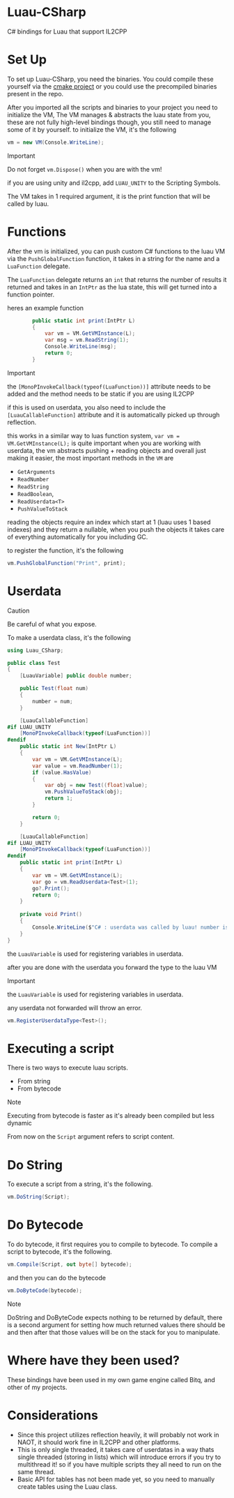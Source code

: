 # Luau-CSharp
C# bindings for Luau that support IL2CPP

# Set Up
To set up Luau-CSharp, you need the binaries. You could compile these yourself via the [cmake project](https://github.com/KinexDev/Luau-CSharp-Build) or you could use the precompiled binaries present in the repo.

After you imported all the scripts and binaries to your project you need to initialize the VM, The VM manages & abstracts the luau state from you, these are not fully high-level bindings though, you still need to manage some of it by yourself.
to initialize the VM, it's the following

```cs
vm = new VM(Console.WriteLine);
```
> [!IMPORTANT]  
> Do not forget `vm.Dispose()` when you are with the vm!
>
> if you are using unity and il2cpp, add `LUAU_UNITY` to the Scripting Symbols.

The VM takes in 1 required argument, it is the print function that will be called by luau.

# Functions
After the vm is initialized, you can push custom C# functions to the luau VM via the `PushGlobalFunction` function, it takes in a string for the name and a `LuaFunction` delegate.

The `LuaFunction` delegate returns an `int` that returns the number of results it returned and takes in an `IntPtr` as the lua state, this will get turned into a function pointer.

heres an example function

```cs
        public static int print(IntPtr L)
        {
            var vm = VM.GetVMInstance(L);
            var msg = vm.ReadString(1);
            Console.WriteLine(msg);
            return 0;
        }
```


> [!IMPORTANT]  
> the `[MonoPInvokeCallback(typeof(LuaFunction))]` attribute needs to be added and the method needs to be static if you are using IL2CPP
> 
> if this is used on userdata, you also need to include the `[LuauCallableFunction]` attribute and it is automatically picked up through reflection.

this works in a similar way to luas function system, `var vm = VM.GetVMInstance(L);` is quite important when you are working with userdata, the vm abstracts pushing + reading objects and overall just making it easier, the most important methods in the `VM` are 
- `GetArguments`
- `ReadNumber`
- `ReadString`
- `ReadBoolean`,
- `ReadUserdata<T>`
- `PushValueToStack`

reading the objects require an index which start at 1 (luau uses 1 based indexes) and they return a nullable, when you push the objects it takes care of everything automatically for you including GC.

to register the function, it's the following

```cs
vm.PushGlobalFunction("Print", print);
```

# Userdata


> [!CAUTION]
> Be careful of what you expose.

To make a userdata class, it's the following

```cs
using Luau_CSharp;

public class Test
{
    [LuauVariable] public double number;

    public Test(float num)
    {
        number = num;
    }

    [LuauCallableFunction]
#if LUAU_UNITY
    [MonoPInvokeCallback(typeof(LuaFunction))]
#endif
    public static int New(IntPtr L)
    {
        var vm = VM.GetVMInstance(L);
        var value = vm.ReadNumber(1);
        if (value.HasValue)
        {
            var obj = new Test((float)value);
            vm.PushValueToStack(obj);
            return 1;
        }

        return 0;
    }

    [LuauCallableFunction]
#if LUAU_UNITY
    [MonoPInvokeCallback(typeof(LuaFunction))]
#endif
    public static int print(IntPtr L)
    {
        var vm = VM.GetVMInstance(L);
        var go = vm.ReadUserdata<Test>(1);
        go?.Print();
        return 0;
    }
    
    private void Print()
    {
        Console.WriteLine($"C# : userdata was called by luau! number is {number}.");
    }
}
```

the `LuauVariable` is used for registering variables in userdata.

after you are done with the userdata you forward the type to the luau VM

> [!IMPORTANT]  
> the `LuauVariable` is used for registering variables in userdata.
>
> any userdata not forwarded will throw an error.

```cs
vm.RegisterUserdataType<Test>();
```

# Executing a script
There is two ways to execute luau scripts.
- From string
- From bytecode

> [!NOTE]
> Executing from bytecode is faster as it's already been compiled but less dynamic

From now on the `Script` argument refers to script content.

# Do String
To execute a script from a string, it's the following.

```cs
vm.DoString(Script);
```

# Do Bytecode
To do bytecode, it first requires you to compile to bytecode. To compile a script to bytecode, it's the following.

```cs
vm.Compile(Script, out byte[] bytecode);
```

and then you can do the bytecode

```cs
vm.DoByteCode(bytecode);
```

> [!Note]
> DoString and DoByteCode expects nothing to be returned by default, there is a second argument for setting how much returned values there should be and then after that those values will be on the stack for you to manipulate.

# Where have they been used?
These bindings have been used in my own game engine called Bitq, and other of my projects.

# Considerations
- Since this project utilizes reflection heavily, it will probably not work in NAOT, it should work fine in IL2CPP and other platforms.
- This is only single threaded, it takes care of userdatas in a way thats single threaded (storing in lists) which will introduce errors if you try to multithread it! so if you have multiple scripts they all need to run on the same thread.
- Basic API for tables has not been made yet, so you need to manually create tables using the Luau class.
